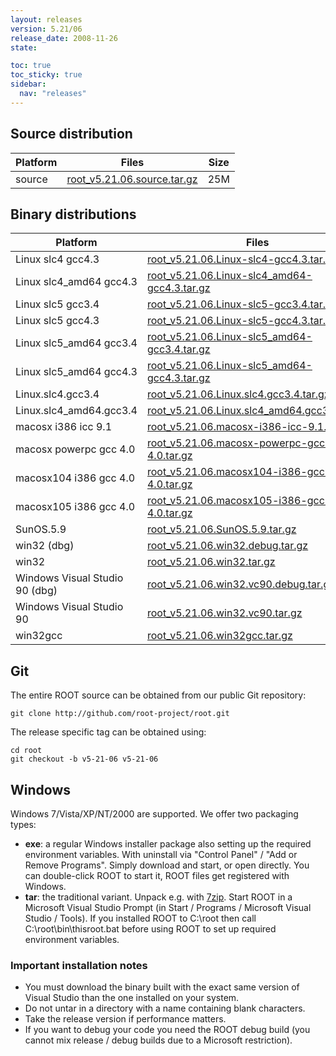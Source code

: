 ```yaml
---
layout: releases
version: 5.21/06
release_date: 2008-11-26
state:

toc: true
toc_sticky: true
sidebar:
  nav: "releases"
---
```



## Source distribution

| Platform       | Files | Size |
|-----------|-------|-----|
| source | [root_v5.21.06.source.tar.gz](https://root.cern.ch/download/root_v5.21.06.source.tar.gz) |  25M |


## Binary distributions

| Platform       | Files | Size |
|-----------|-------|-----|
| Linux slc4 gcc4.3 | [root_v5.21.06.Linux-slc4-gcc4.3.tar.gz](https://root.cern.ch/download/root_v5.21.06.Linux-slc4-gcc4.3.tar.gz) |  48M |
| Linux slc4_amd64 gcc4.3 | [root_v5.21.06.Linux-slc4_amd64-gcc4.3.tar.gz](https://root.cern.ch/download/root_v5.21.06.Linux-slc4_amd64-gcc4.3.tar.gz) |  49M |
| Linux slc5 gcc3.4 | [root_v5.21.06.Linux-slc5-gcc3.4.tar.gz](https://root.cern.ch/download/root_v5.21.06.Linux-slc5-gcc3.4.tar.gz) |  47M |
| Linux slc5 gcc4.3 | [root_v5.21.06.Linux-slc5-gcc4.3.tar.gz](https://root.cern.ch/download/root_v5.21.06.Linux-slc5-gcc4.3.tar.gz) |  48M |
| Linux slc5_amd64 gcc3.4 | [root_v5.21.06.Linux-slc5_amd64-gcc3.4.tar.gz](https://root.cern.ch/download/root_v5.21.06.Linux-slc5_amd64-gcc3.4.tar.gz) |  49M |
| Linux slc5_amd64 gcc4.3 | [root_v5.21.06.Linux-slc5_amd64-gcc4.3.tar.gz](https://root.cern.ch/download/root_v5.21.06.Linux-slc5_amd64-gcc4.3.tar.gz) |  49M |
| Linux.slc4.gcc3.4 | [root_v5.21.06.Linux.slc4.gcc3.4.tar.gz](https://root.cern.ch/download/root_v5.21.06.Linux.slc4.gcc3.4.tar.gz) |  48M |
| Linux.slc4_amd64.gcc3.4 | [root_v5.21.06.Linux.slc4_amd64.gcc3.4.tar.gz](https://root.cern.ch/download/root_v5.21.06.Linux.slc4_amd64.gcc3.4.tar.gz) |  49M |
| macosx i386 icc 9.1 | [root_v5.21.06.macosx-i386-icc-9.1.tar.gz](https://root.cern.ch/download/root_v5.21.06.macosx-i386-icc-9.1.tar.gz) |  48M |
| macosx powerpc gcc 4.0 | [root_v5.21.06.macosx-powerpc-gcc-4.0.tar.gz](https://root.cern.ch/download/root_v5.21.06.macosx-powerpc-gcc-4.0.tar.gz) |  45M |
| macosx104 i386 gcc 4.0 | [root_v5.21.06.macosx104-i386-gcc-4.0.tar.gz](https://root.cern.ch/download/root_v5.21.06.macosx104-i386-gcc-4.0.tar.gz) |  45M |
| macosx105 i386 gcc 4.0 | [root_v5.21.06.macosx105-i386-gcc-4.0.tar.gz](https://root.cern.ch/download/root_v5.21.06.macosx105-i386-gcc-4.0.tar.gz) |  36M |
| SunOS.5.9 | [root_v5.21.06.SunOS.5.9.tar.gz](https://root.cern.ch/download/root_v5.21.06.SunOS.5.9.tar.gz) |  51M |
| win32 (dbg) | [root_v5.21.06.win32.debug.tar.gz](https://root.cern.ch/download/root_v5.21.06.win32.debug.tar.gz) |  85M |
| win32 | [root_v5.21.06.win32.tar.gz](https://root.cern.ch/download/root_v5.21.06.win32.tar.gz) |  45M |
| Windows Visual Studio 90 (dbg) | [root_v5.21.06.win32.vc90.debug.tar.gz](https://root.cern.ch/download/root_v5.21.06.win32.vc90.debug.tar.gz) | 109M |
| Windows Visual Studio 90 | [root_v5.21.06.win32.vc90.tar.gz](https://root.cern.ch/download/root_v5.21.06.win32.vc90.tar.gz) |  47M |
| win32gcc | [root_v5.21.06.win32gcc.tar.gz](https://root.cern.ch/download/root_v5.21.06.win32gcc.tar.gz) |  49M |


## Git
The entire ROOT source can be obtained from our public Git repository:

~~~
git clone http://github.com/root-project/root.git
~~~
The release specific tag can be obtained using:
~~~
cd root
git checkout -b v5-21-06 v5-21-06
~~~


## Windows
Windows 7/Vista/XP/NT/2000 are supported. We offer two packaging types:

 * **exe**: a regular Windows installer package also setting up the required environment variables. With uninstall via "Control Panel" / "Add or Remove Programs". Simply download and start, or open directly. You can double-click ROOT to start it, ROOT files get registered with Windows.
 * **tar**: the traditional variant. Unpack e.g. with [7zip](http://www.7-zip.org). Start ROOT in a Microsoft Visual Studio Prompt (in Start / Programs / Microsoft Visual Studio / Tools). If you installed ROOT to C:\root then call C:\root\bin\thisroot.bat before using ROOT to set up required environment variables.

### Important installation notes
 * You must download the binary built with the exact same version of Visual Studio than the one installed on your system.
 * Do not untar in a directory with a name containing blank characters.
 * Take the release version if performance matters.
 * If you want to debug your code you need the ROOT debug build (you cannot mix release / debug builds due to a Microsoft restriction).


